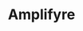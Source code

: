---
layout: post
title: Amplifyre
site: http://amplifyre.com/
image: http://files.tnyu.org/projects/amplifyre.png
creator:
  - name: Misha Ponizil
    school: NYU
    twitter: mishaponizil
    eboard: true
    current: false
launchdate:
demodays: December 2012
---